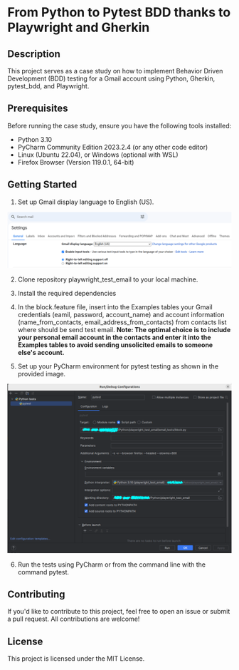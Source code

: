 # From Python to Pytest BDD thanks to Playwright and Gherkin

## Description

This project serves as a case study on how to implement Behavior Driven Development (BDD) testing for a Gmail account 
using Python, Gherkin, pytest_bdd, and Playwright.

## Prerequisites

Before running the case study, ensure you have the following tools installed:

- Python 3.10
- PyCharm Community Edition 2023.2.4 (or any other code editor)
- Linux (Ubuntu 22.04), or Windows (optional with WSL)
- Firefox Browser (Version 119.0.1, 64-bit)

## Getting Started

1. Set up Gmail display language to English (US).

![Gmail Display Language Configuration](/files/gmail_setup/gmail_display_language.png)

2. Clone repository playwright_test_email to your local machine.

3. Install the required dependencies

4. In the block.feature file, insert into the Examples tables your Gmail credentials (eamil, password, account_name) and
   account information (name_from_contacts, email_address_from_contacts) from contacts list where should be send 
   test email.
   **Note: The optimal choice is to include your personal email account in the contacts and enter it into the Examples 
   tables to avoid sending unsolicited emails to someone else's account.**

5. Set up your PyCharm environment for pytest testing as shown in the provided image.

![PyCharm Configuration](/files/pycharm_setup/pycharm_pytest_setup.png)

6. Run the tests using PyCharm or from the command line with the command pytest.

## Contributing
If you'd like to contribute to this project, feel free to open an issue or submit a pull request. 
All contributions are welcome!

## License
This project is licensed under the MIT License.